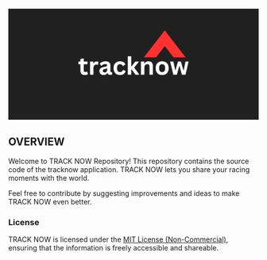 ![logo](./tracknow/img/new_tracknow_black.png)


## OVERVIEW

Welcome to TRACK NOW Repository! This repository contains the source code of the tracknow application. 
TRACK NOW lets you share your racing moments with the world. 

Feel free to contribute by suggesting improvements and ideas to make TRACK NOW even better.


### License

TRACK NOW is licensed under the [MIT License (Non-Commercial)](https://github.com/vantage-ola/track-now/blob/main/LICENSE), ensuring that the information is freely accessible and shareable.


